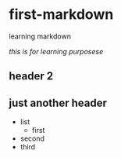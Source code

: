 # first-markdown
learning markdown

_this is for learning purposese_

## header 2

## just another header

- list
  - first
- second
- third


